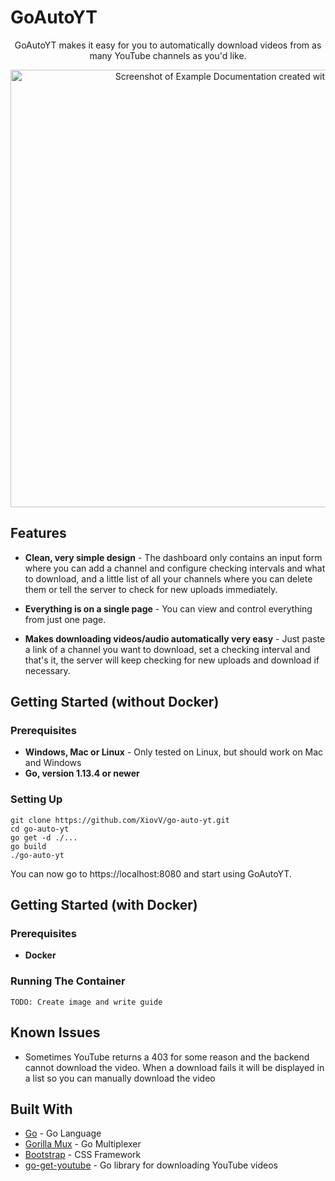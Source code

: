 # GoAutoYT
<p align="center">GoAutoYT makes it easy for you to automatically download videos from as many YouTube channels as you'd like.</p>

<p align="center"><img src="https://raw.githubusercontent.com/XiovV/go-auto-yt/master/demo.png" width=700 alt="Screenshot of Example Documentation created with Slate"></p>

Features
------------
* **Clean, very simple design** - The dashboard only contains an input form where you can add a channel and configure checking intervals and what to download, and a little list of all your channels where you can delete them or tell the server to check for new uploads immediately.

* **Everything is on a single page** - You can view and control everything from just one page. 

* **Makes downloading videos/audio automatically very easy** - Just paste a link of a channel you want to download, set a checking interval and that's it, the server will keep checking for new uploads and download if necessary.

Getting Started (without Docker)
------------
### Prerequisites
* **Windows, Mac or Linux** - Only tested on Linux, but should work on Mac and Windows
* **Go, version 1.13.4 or newer**

### Setting Up
```
git clone https://github.com/XiovV/go-auto-yt.git
cd go-auto-yt
go get -d ./...
go build
./go-auto-yt
```

You can now go to https://localhost:8080 and start using GoAutoYT.

Getting Started (with Docker)
------------
### Prerequisites
* **Docker**

### Running The Container
```
TODO: Create image and write guide
```

## Known Issues
* Sometimes YouTube returns a 403 for some reason and the backend cannot download the video. When a download fails it will be displayed in a list so you can manually download the video

## Built With
* [Go](https://golang.org/) - Go Language
* [Gorilla Mux](https://github.com/gorilla/mux) - Go Multiplexer
* [Bootstrap](https://getbootstrap.com/) - CSS Framework
* [go-get-youtube](https://github.com/knadh/go-get-youtube) - Go library for downloading YouTube videos